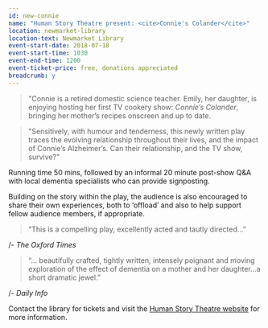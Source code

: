 ```yaml
---
id: new-connie
name: "Human Story Theatre present: <cite>Connie's Colander</cite>"
location: newmarket-library
location-text: Newmarket Library
event-start-date: 2018-07-18
event-start-time: 1030
event-end-time: 1200
event-ticket-price: free, donations appreciated
breadcrumb: y
---
```


> "Connie is a retired domestic science teacher. Emily, her daughter, is enjoying hosting her first TV cookery show: <cite>Connie’s Colander</cite>, bringing her mother’s recipes onscreen and up to date.

> "Sensitively, with humour and tenderness, this newly written play traces the evolving relationship throughout their lives, and the impact of Connie’s Alzheimer’s. Can their relationship, and the TV show, survive?"

Running time 50 mins, followed by an informal 20 minute post-show Q&A with local dementia specialists who can provide signposting.

Building on the story within the play, the audience is also encouraged to share their own experiences, both to ‘offload’ and also to help support fellow audience members, if appropriate.

> “This is a compelling play, excellently acted and tautly directed...”

/- <cite>The Oxford Times</cite>

> “… beautifully crafted, tightly written, intensely poignant and moving exploration of the effect of dementia on a mother and her daughter…a short dramatic jewel.”

/- <cite>Daily Info</cite>

Contact the library for tickets and visit the [Human Story Theatre website](https://humanstorytheatre.com/) for more information.
